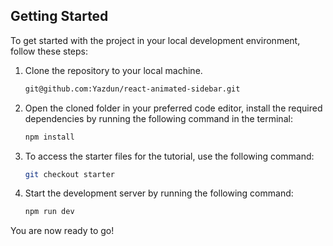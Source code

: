 ## Getting Started

To get started with the project in your local development environment, follow
these steps:

1. Clone the repository to your local machine.

   ```bash
   git@github.com:Yazdun/react-animated-sidebar.git
   ```

2. Open the cloned folder in your preferred code editor, install the required
   dependencies by running the following command in the terminal:

   ```bash
   npm install
   ```

3. To access the starter files for the tutorial, use the following command:

   ```bash
   git checkout starter
   ```

4. Start the development server by running the following command:

   ```bash
   npm run dev
   ```

You are now ready to go!